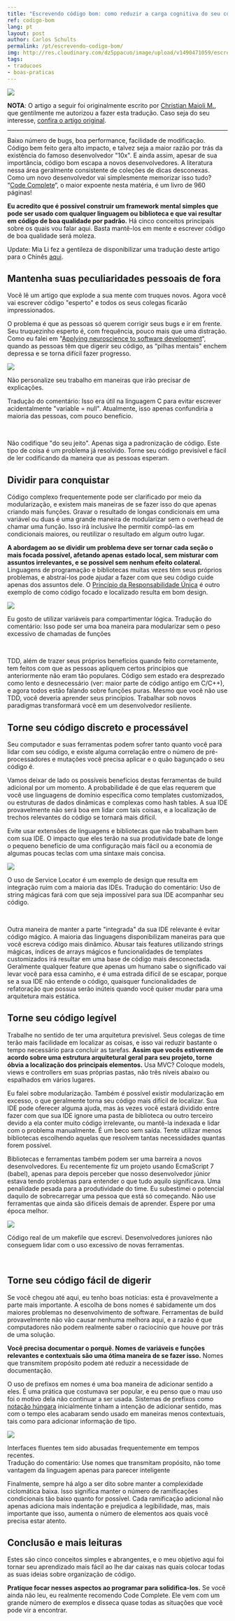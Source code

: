 ```yaml
---
title: "Escrevendo código bom: como reduzir a carga cognitiva do seu código"
ref: codigo-bom
lang: pt
layout: post
author: Carlos Schults
permalink: /pt/escrevendo-codigo-bom/
img: http://res.cloudinary.com/dz5ppacuo/image/upload/v1490471059/escrevendo-codigo-bom-1038x437_e4oy0i.jpg
tags:
- traducoes
- boas-praticas
---
```


![](http://res.cloudinary.com/dz5ppacuo/image/upload/v1490471059/escrevendo-codigo-bom-1038x437_e4oy0i.jpg)

**NOTA**: O artigo a seguir foi originalmente escrito por [Christian Maioli M.](https://chrismm.com/), que gentilmente me autorizou a fazer esta tradução. Caso seja do seu interesse, [confira o artigo original](https://chrismm.com/blog/writing-good-code-reduce-the-cognitive-load/).

<!--more-->
----
<p></p>

Baixo número de bugs, boa performance, facilidade de modificação. Código bem feito gera alto impacto, e talvez seja a maior razão por trás da existência do famoso desenvolvedor "10x". E ainda assim, apesar de sua importância, código bom escapa a novos desenvolvedores. A literatura nessa área geralmente consistente de coleções de dicas desconexas. Como um novo desenvolvedor vai simplesmente memorizar isso tudo?  “[Code Complete](https://www.amazon.com/Code-Complete-Practical-Handbook-Construction/dp/0735619670/ref=as_li_ss_tl?ie=UTF8&linkCode=ll1&tag=chrimaiospo06-20&linkId=6aabd46b91da513d86257af2c05b6585)“, o maior expoente nesta matéria, é um livro de 960 páginas!

**Eu acredito que é possível construir um framework mental simples que pode ser usado com qualquer linguagem ou biblioteca e que vai resultar em código de boa qualidade por padrão.** Há cinco conceitos principais sobre os quais vou falar aqui. Basta mantê-los em mente e escrever código de boa qualidade será moleza.

Update: Mia Li fez a gentileza de disponibilizar uma tradução deste artigo para o Chinês [aqui](http://www.inside.com.tw/2016/07/05/writing-good-code-how-to-reduce-the-cognitive-load-of-your-code).

## Mantenha suas peculiaridades pessoais de fora

Você lê um artigo que explode a sua mente com truques novos. Agora você vai escrever código "esperto" e todos os seus colegas ficarão impressionados.

O problema é que as pessoas só querem corrigir seus bugs e ir em frente. Seu truquezinho esperto é, com frequência, pouco mais que uma distração. Como eu falei em "[Applying neuroscience to software development](https://chrismm.com/blog/applying-neuroscience-to-software-development/)“, quando as pessoas têm que digerir  seu código, as “pilhas mentais" enchem depressa e se torna difícil fazer progresso.

![](http://res.cloudinary.com/dz5ppacuo/image/upload/v1490470570/image_0_fzqyo8.png)

<figcaption>Não personalize seu trabalho em maneiras que irão precisar de explicações. 

Tradução do comentário: Isso era útil na linguagem C para evitar escrever acidentalmente "variable = null". Atualmente, isso apenas confundiria a maioria das pessoas, com pouco benefício.</figcaption>
<p>&nbsp;</p>

Não codifique "do seu jeito". Apenas siga a padronização de código. Este tipo de coisa é um problema já resolvido. Torne seu código previsível e fácil de ler codificando da maneira que as pessoas esperam.

## Dividir para conquistar

Código complexo frequentemente pode ser clarificado por meio da modularização, e existem mais maneiras de se fazer isso do que apenas criando mais funções. Gravar o resultado de longas condicionais em uma variável ou duas é uma grande maneira de modularizar sem o overhead de chamar uma função. Isso irá inclusive lhe permitir compô-las em condicionais maiores, ou reutilizar o resultado em algum outro lugar.

**A abordagem ao se dividir um problema deve ser tornar cada seção o mais focada possível, afetando apenas estado local, sem misturar com assuntos irrelevantes, e se possível sem nenhum efeito colateral.** Linguagens de programação e bibliotecas muitas vezes têm seus próprios problemas, e abstraí-los pode ajudar a fazer com que seu código cuide apenas dos assuntos dele. O [Princípio da Responsabilidade Única](http://code.tutsplus.com/tutorials/solid-part-1-the-single-responsibility-principle--net-36074) é outro exemplo de como código focado e localizado resulta em bom design.

![](http://res.cloudinary.com/dz5ppacuo/image/upload/v1490470570/image_1_rfmnyv.png)

<figcaption>Eu gosto de utilizar variáveis para compartimentar lógica.
Tradução do comentário: Isso pode ser uma boa maneira para modularizar sem o peso excessivo de chamadas de funções</figcaption>
<p>&nbsp;</p>

TDD, além de trazer seus próprios benefícios quando feito corretamente, tem feitos com que as pessoas apliquem certos princípios que anteriormente não eram tão populares. Código sem estado era desprezado como lento e desnecessário (ver: maior parte de código antigo em C/C++), e agora todos estão falando sobre funções puras. Mesmo que você não use TDD, você deveria aprender seus princípios. Trabalhar sob novos paradigmas transformará você em um desenvolvedor resiliente.

## Torne seu código discreto e processável

Seu computador e suas ferramentas podem sofrer tanto quanto você para lidar com seu código, e existe alguma correlação entre o número de pré-processadores e mutações você precisa aplicar e o quão bagunçado o seu código é.

Vamos deixar de lado os possíveis benefícios destas ferramentas de build adicional por um momento. A probabilidade é de que elas requerem que você use linguagens de domínio específica como templates customizados, ou estruturas de dados dinâmicas e complexas como hash tables. A sua IDE provavelmente não será boa em lidar com tais coisas, e a localização de trechos relevantes do código se tornará mais difícil.

Evite usar extensões de linguagens e bibliotecas que não trabalham bem com sua IDE. O impacto que eles terão na sua produtividade bate de longe o pequeno benefício de uma configuração mais fácil ou a economia de algumas poucas teclas com uma sintaxe mais concisa.

![](http://res.cloudinary.com/dz5ppacuo/image/upload/v1490470570/image_2_pn1dp4.png)

<figcaption>
O uso de Service Locator é um exemplo de design que resulta em integração ruim com a maioria das IDEs.
Tradução do comentário: Uso de string mágicas fará com que seja impossível para sua IDE acompanhar seu código.
</figcaption>
<p>&nbsp;</p>

Outra maneira de manter a parte "integrada" da sua IDE relevante é evitar código mágico. A maioria das linguagens disponibilizam maneiras para que você escreva código mais dinâmico. Abusar tais features utilizando strings mágicas, índices de arrays mágicos e funcionalidades de templates customizados irá resultar em uma base de código mais desconectada. Geralmente qualquer feature que apenas um humano sabe o significado vai levar você para essa caminho, e é uma estrada difícil de se escapar, porque se a sua IDE não entende o código, quaisquer funcionalidades de refatoração que possua serão inúteis quando você quiser mudar para uma arquitetura mais estática.

## Torne seu código legível

Trabalhe no sentido de ter uma arquitetura previsível. Seus colegas de time terão mais facilidade em localizar as coisas, e isso vai reduzir bastante o tempo necessário para concluir as tarefas. **Assim que vocês estiverem de acordo sobre uma estrutura arquitetural geral para seu projeto, torne óbvia a localização dos principais elementos.** Usa MVC? Coloque models, views e controllers em suas próprias pastas, não três níveis abaixo ou espalhados em vários lugares.

Eu falei sobre modularização. Também é possível existir modularização em excesso, o que geralmente torna seu código mais difícil de localizar. Sua IDE pode oferecer alguma ajuda, mas às vezes você estará dividido entre fazer com que sua IDE ignore uma pasta de biblioteca ou outro terceiro devido a ela conter muito código irrelevante, ou mantê-la indexada e lidar com o problema manualmente. É um beco sem saída. Tente utilizar menos bibliotecas escolhendo aquelas que resolvem tantas necessidades quantas forem possível.

Bibliotecas e ferramentas também podem ser uma barreira a novos desenvolvedores. Eu recentemente fiz um projeto usando EcmaScript 7 (babel), apenas para depois perceber que nosso desenvolvedor júnior estava tendo problemas para entender o que tudo aquilo significava.  Uma penalidade pesada para a produtividade do time. Eu subestimei o potencial daquilo de sobrecarregar uma pessoa que está só começando. Não use ferramentas que ainda são difíceis demais de aprender. Espere por uma época melhor.

![](http://res.cloudinary.com/dz5ppacuo/image/upload/v1490470570/image_3_vdvcrz.png)
<figcaption>Código real de um makefile que escrevi. Desenvolvedores juniores não conseguem lidar com o uso excessivo de novas ferramentas.</figcaption><p>&nbsp;</p>

## Torne seu código fácil de digerir

Se você chegou até aqui, eu tenho boas notícias: esta é provavelmente a parte mais importante. A escolha de bons nomes é sabidamente um dos maiores problemas no desenvolvimento de software. Ferramentas de build provavelmente não vão causar nenhuma melhora aqui, e a razão é que computadores não podem realmente saber o raciocínio que houve por trás de uma solução.

**Você precisa documentar o porquê. Nomes de variáveis e funções relevantes e contextuais são uma ótima maneira de se fazer isso.** Nomes que transmitem propósito podem até reduzir a necessidade de documentação.

O uso de prefixos em nomes é uma boa maneira de adicionar sentido a eles. É uma prática que costumava ser popular, e eu penso que o mau uso foi o motivo dela não continuar a ser usada. Sistemas de prefixos como  [notação húngara](http://www.joelonsoftware.com/articles/Wrong.html) inicialmente tinham a intenção de adicionar sentido, mas com o tempo eles acabaram sendo usado em maneiras menos contextuais, tais como para adicionar informação de tipo.

![](http://res.cloudinary.com/dz5ppacuo/image/upload/v1490470570/image_4_x8oly3.png)
<figcaption>Interfaces fluentes tem sido abusadas frequentemente em tempos recentes.</figcaption>
Tradução do comentário: Use nomes que transmitam propósito, não tome vantagem da linguagem apenas para parecer inteligente

Finalmente, sempre há algo a ser dito sobre manter a complexidade ciclomática baixa. Isso significa manter o número de ramificações condicionais tão baixo quanto for possível. Cada ramificação adicional não apenas adiciona mais indentação e prejudica a legibilidade, mas, mais importante que isso, aumenta o número de elementos aos quais você precisa estar atento.

## Conclusão e mais leituras

Estes são cinco conceitos simples e abrangentes, e o meu objetivo aqui foi tornar seu aprendizado mais fácil ao lhe dar caixas nas quais colocar todas as suas ideias sobre organização de código.

**Pratique focar nesses aspectos ao programar para solidifica-los.** Se você ainda não leu, eu realmente recomendo Code Complete. Ele vem com um grande número de exemplos e disseca quase todas as situações que você pode vir a encontrar.
